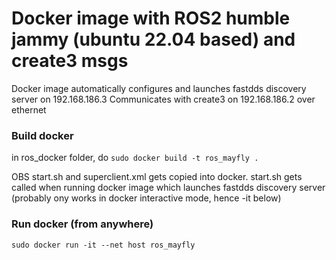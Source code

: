 # Docker image with ROS2 humble jammy (ubuntu 22.04 based) and create3 msgs

Docker image automatically configures and launches fastdds discovery server on 192.168.186.3
Communicates with create3 on 192.168.186.2 over ethernet

### Build docker
in ros_docker folder, do 
`sudo docker build -t ros_mayfly .`

OBS start.sh and superclient.xml gets copied into docker. 
start.sh gets called when running docker image which launches fastdds discovery server
(probably ony works in docker interactive mode, hence -it below)

### Run docker (from anywhere)
`sudo docker run -it --net host ros_mayfly`

